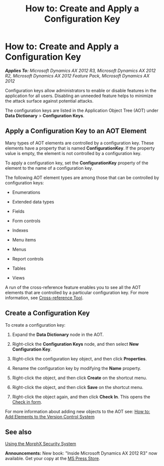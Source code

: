 ﻿---
title: 'How to: Create and Apply a Configuration Key'
TOCTitle: 'How to: Create and Apply a Configuration Key'
ms:assetid: fde092c7-b117-46e5-97ac-4699e02f352f
ms:mtpsurl: https://msdn.microsoft.com/en-us/library/Aa893167(v=AX.60)
ms:contentKeyID: 35254210
ms.date: 05/18/2015
mtps_version: v=AX.60
---

# How to: Create and Apply a Configuration Key 


_**Applies To:** Microsoft Dynamics AX 2012 R3, Microsoft Dynamics AX 2012 R2, Microsoft Dynamics AX 2012 Feature Pack, Microsoft Dynamics AX 2012_

Configuration keys allow administrators to enable or disable features in the application for all users. Disabling an unneeded feature helps to minimize the attack surface against potential attacks.

The configuration keys are listed in the Application Object Tree (AOT) under **Data Dictionary** \> **Configuration Keys**.

## Apply a Configuration Key to an AOT Element

Many types of AOT elements are controlled by a configuration key. These elements have a property that is named **ConfigurationKey**. If the property value is empty, the element is not controlled by a configuration key.

To apply a configuration key, set the **ConfigurationKey** property of the element to the name of a configuration key.

The following AOT element types are among those that can be controlled by configuration keys:

  - Enumerations

  - Extended data types

  - Fields

  - Form controls

  - Indexes

  - Menu items

  - Menus

  - Report controls

  - Tables

  - Views

A run of the cross-reference feature enables you to see all the AOT elements that are controlled by a particular configuration key. For more information, see [Cross-reference Tool](cross-reference-tool.md).

## Create a Configuration Key

To create a configuration key:

1.  Expand the **Data Dictionary** node in the AOT.

2.  Right-click the **Configuration Keys** node, and then select **New Configuration Key**.

3.  Right-click the configuration key object, and then click **Properties**.

4.  Rename the configuration key by modifying the **Name** property.

5.  Right-click the object, and then click **Create** on the shortcut menu.

6.  Right-click the object, and then click **Save** on the shortcut menu.

7.  Right-click the object again, and then click **Check In**. This opens the [Check in form](how-to-check-elements-into-the-version-control-system.md).

For more information about adding new objects to the AOT see: [How to: Add Elements to the Version Control System](how-to-add-elements-to-the-version-control-system.md)

## See also

[Using the MorphX Security System](using-the-morphx-security-system.md)

  
**Announcements:** New book: "Inside Microsoft Dynamics AX 2012 R3" now available. Get your copy at the [MS Press Store](https://www.microsoftpressstore.com/store/inside-microsoft-dynamics-ax-2012-r3-9780735685109).

